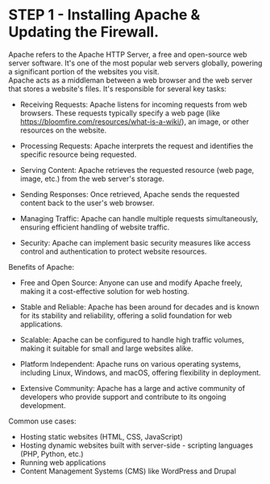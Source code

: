 # STEP 1 - Installing Apache & Updating the Firewall.

Apache refers to the Apache HTTP Server, a free and open-source web server software. It's one of the most popular web servers globally, powering a significant portion of the websites you visit.  
Apache acts as a middleman between a web browser and the web server that stores a website's files. It's responsible for several key tasks:

- Receiving Requests: Apache listens for incoming requests from web browsers. These requests typically specify a web page (like https://bloomfire.com/resources/what-is-a-wiki/), an image, or other resources on the website.

- Processing Requests: Apache interprets the request and identifies the specific resource being requested.

- Serving Content: Apache retrieves the requested resource (web page, image, etc.) from the web server's storage.

- Sending Responses: Once retrieved, Apache sends the requested content back to the user's web browser.

- Managing Traffic: Apache can handle multiple requests simultaneously, ensuring efficient handling of website traffic.

- Security: Apache can implement basic security measures like access control and authentication to protect website resources.

Benefits of Apache:

- Free and Open Source: Anyone can use and modify Apache freely, making it a cost-effective solution for web hosting.

- Stable and Reliable: Apache has been around for decades and is known for its stability and reliability, offering a solid foundation for web applications.

- Scalable: Apache can be configured to handle high traffic volumes, making it suitable for small and large websites alike.

- Platform Independent: Apache runs on various operating systems, including Linux, Windows, and macOS, offering flexibility in deployment.

- Extensive Community: Apache has a large and active community of developers who provide support and contribute to its ongoing development.

Common use cases:

- Hosting static websites (HTML, CSS, JavaScript)
- Hosting dynamic websites built with server-side - scripting languages (PHP, Python, etc.)
- Running web applications
- Content Management Systems (CMS) like WordPress and Drupal
